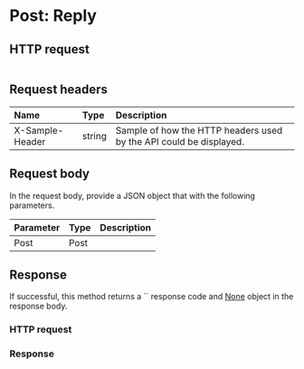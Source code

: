# Post: Reply


## HTTP request
```http

```
## Request headers
| Name       | Type | Description|
|:-----------|:------|:----------|
| X-Sample-Header  | string  | Sample of how the HTTP headers used by the API could be displayed.|

## Request body
In the request body, provide a JSON object that with the following parameters.

| Parameter	   | Type	|Description|
|:---------------|:--------|:-----------|
|Post|Post||

## Response
If successful, this method returns a `` response code and [None](../resources/none.md) object in the response body.
### HTTP request
### Response
